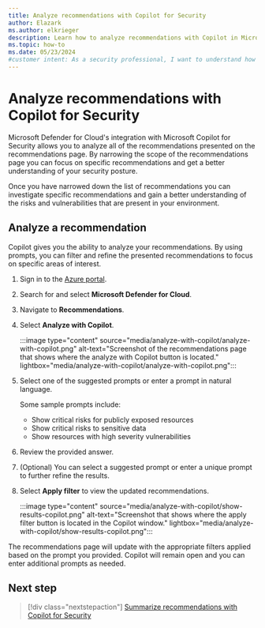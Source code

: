 ```yaml
---
title: Analyze recommendations with Copilot for Security
author: Elazark
ms.author: elkrieger
description: Learn how to analyze recommendations with Copilot in Microsoft Defender for Cloud.
ms.topic: how-to
ms.date: 05/23/2024
#customer intent: As a security professional, I want to understand how to use Copilot to analyze recommendations in Defender for Cloud so that I can improve my security posture.
---
```


# Analyze recommendations with Copilot for Security

Microsoft Defender for Cloud's integration with Microsoft Copilot for Security allows you to analyze all of the recommendations presented on the recommendations page. By narrowing the scope of the recommendations page you can focus on specific recommendations and get a better understanding of your security posture.

Once you have narrowed down the list of recommendations you can investigate specific recommendations and gain a better understanding of the risks and vulnerabilities that are present in your environment.

## Analyze a recommendation

Copilot gives you the ability to analyze your recommendations. By using prompts, you can filter and refine the presented recommendations to focus on specific areas of interest.

1. Sign in to the [Azure portal](https://portal.azure.com).

1. Search for and select **Microsoft Defender for Cloud**.

1. Navigate to **Recommendations**.

1. Select **Analyze with Copilot**.

    :::image type="content" source="media/analyze-with-copilot/analyze-with-copilot.png" alt-text="Screenshot of the recommendations page that shows where the analyze with Copilot button is located." lightbox="media/analyze-with-copilot/analyze-with-copilot.png":::

1. Select one of the suggested prompts or enter a prompt in natural language.

    Some sample prompts include:

    - Show critical risks for publicly exposed resources
    - Show critical risks to sensitive data
    - Show resources with high severity vulnerabilities

1. Review the provided answer.

1. (Optional) You can select a suggested prompt or enter a unique prompt to further refine the results.

1. Select **Apply filter** to view the updated recommendations.

    :::image type="content" source="media/analyze-with-copilot/show-results-copilot.png" alt-text="Screenshot that shows where the apply filter button is located in the Copilot window." lightbox="media/analyze-with-copilot/show-results-copilot.png":::

The recommendations page will update with the appropriate filters applied based on the prompt you provided. Copilot will remain open and you can enter additional prompts as needed.

## Next step

> [!div class="nextstepaction"]
> [Summarize recommendations with Copilot for Security](summarize-with-copilot.md)
